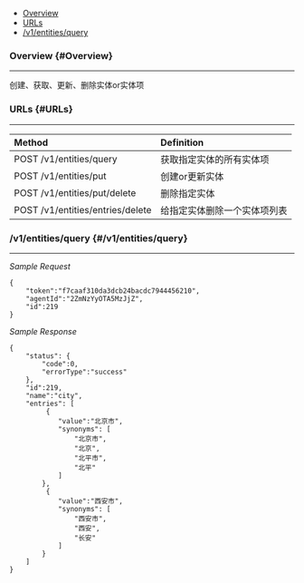 * [Overview](#Overview)
* [URLs](#URLs)
* [/v1/entities/query](#/v1/entities/query)

### Overview {#Overview}

---

创建、获取、更新、删除实体or实体项

### URLs {#URLs}

---

| Method | Definition |
| :--- | :--- |
| POST /v1/entities/query | 获取指定实体的所有实体项 |
| POST /v1/entities/put | 创建or更新实体 |
| POST /v1/entities/put/delete | 删除指定实体 |
| POST /v1/entities/entries/delete | 给指定实体删除一个实体项列表 |

### /v1/entities/query {#/v1/entities/query}

---
_Sample Request_
```
{
    "token":"f7caaf310da3dcb24bacdc7944456210",
    "agentId":"2ZmNzYyOTA5MzJjZ",
    "id":219
}
```
_Sample Response_
```
{
    "status": {
        "code":0,
        "errorType":"success"
    },
    "id":219,
    "name":"city",
    "entries": [
         {
            "value":"北京市",
            "synonyms": [
                "北京市",
                "北京",
                "北平市",
                "北平"
            ]
        },
         {
            "value":"西安市",
            "synonyms": [
                "西安市",
                "西安",
                "长安"
            ]
        }
    ]
}
```



